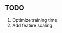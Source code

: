 TODO
---------------------------------------------
1. Optimize training time
2. Add feature scaling
 
